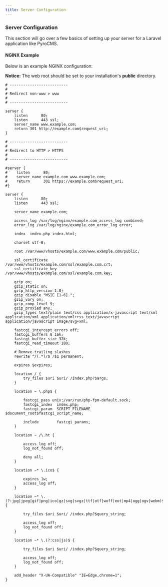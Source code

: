 ```yaml
---
title: Server Configuration  
---
```


### Server Configuration

This section will go over a few basics of setting up your server for a Laravel application like PyroCMS.

#### NGINX Example

Below is an example NGINX configuration:

<div class="alert alert-info"><strong>Notice:</strong> The web root should be set to your installation's <strong>public</strong> directory.</div>

    # --------------------------
    #
    # Redirect non-www > www
    #
    # --------------------------

    server {
        listen      80;
        listen      443 ssl;
        server_name www.example.com;
        return 301 http://example.com$request_uri;
    }

    # --------------------------
    #
    # Redirect to HTTP > HTTPS
    #
    # --------------------------

    #server {
    #    listen      80;
    #    server_name example.com www.example.com;
    #    return      301 https://example.com$request_uri;
    #}

    server {
        listen      80;
        listen      443 ssl;

        server_name example.com;

        access_log /var/log/nginx/example.com_access_log combined;
        error_log /var/log/nginx/example.com_error_log error;

        index  index.php index.html;

        charset utf-8;

        root /var/www/vhosts/example.com/www.example.com/public;

        ssl_certificate      /var/www/vhosts/example.com/ssl/example.com.crt;
        ssl_certificate_key  /var/www/vhosts/example.com/ssl/example.com.key;

        gzip on;
        gzip_static on;
        gzip_http_version 1.0;
        gzip_disable "MSIE [1-6].";
        gzip_vary on;
        gzip_comp_level 9;
        gzip_proxied any;
        gzip_types text/plain text/css application/x-javascript text/xml application/xml application/xml+rss text/javascript application/javascript image/svg+xml;

        fastcgi_intercept_errors off;
        fastcgi_buffers 8 16k;
        fastcgi_buffer_size 32k;
        fastcgi_read_timeout 180;

        # Remove trailing slashes
        rewrite ^/(.*)/$ /$1 permanent;

        expires $expires;

        location / {
            try_files $uri $uri/ /index.php?$args;
        }

        location ~ \.php$ {

            fastcgi_pass unix:/var/run/php-fpm-default.sock;
            fastcgi_index  index.php;
            fastcgi_param  SCRIPT_FILENAME  $document_root$fastcgi_script_name;

            include        fastcgi_params;
        }

        location ~ /\.ht {

            access_log off;
            log_not_found off;

            deny all;
        }

        location ~* \.ico$ {

            expires 1w;
            access_log off;
        }

        location ~* \.(?:jpg|jpeg|gif|png|ico|gz|svg|svgz|ttf|otf|woff|eot|mp4|ogg|ogv|webm)$ {

            try_files $uri $uri/ /index.php?$query_string;

            access_log off;
            log_not_found off;
        }

        location ~* \.(?:css|js)$ {

            try_files $uri $uri/ /index.php?$query_string;

            access_log off;
            log_not_found off;
        }

        add_header "X-UA-Compatible" "IE=Edge,chrome=1";
    }
